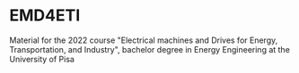 # EMD4ETI
Material for the 2022 course "Electrical machines and Drives for Energy, Transportation, and Industry", bachelor degree in Energy Engineering at the University of Pisa 
